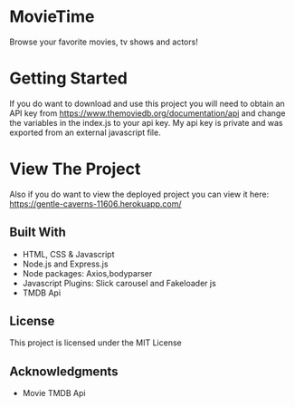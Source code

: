 # MovieTime
Browse your favorite movies, tv shows and actors!

# Getting Started
If you do want to download and use this project you will need to obtain an API key from https://www.themoviedb.org/documentation/api
and change the variables in the index.js to your api key. My api key is private and was exported from an external javascript file. 

# View The Project
Also if you do want to view the deployed project you can view it here: https://gentle-caverns-11606.herokuapp.com/

## Built With

* HTML, CSS & Javascript
* Node.js and Express.js 
* Node packages: Axios,bodyparser
* Javascript Plugins: Slick carousel and Fakeloader js
* TMDB Api
## License

This project is licensed under the MIT License 

## Acknowledgments

* Movie TMDB Api
